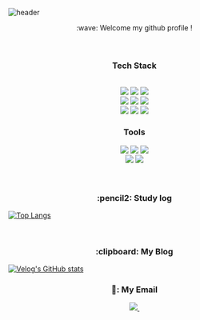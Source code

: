 ![header](https://capsule-render.vercel.app/api?type=cylinder&color=000000&height=150&section=header&text=KIMMINJAE981002&fontColor=ffffff&fontSize=70&animation=fadeIn&fontAlignY=55)

<div align="center">:wave: Welcome my github profile !</div> 

  
 <br/>
 <br/>
  
<h3 align="center"> Tech Stack </h3>
  
 <br/>

 <div align="center">
 <img src="https://img.shields.io/badge/HTML5-E34F26?style=for-the-badge&logo=HTML5&logoColor=white">
<img src="https://img.shields.io/badge/CSS3-1572B6?style=for-the-badge&logo=CSS3&logoColor=white">
<img src="https://img.shields.io/badge/JavaScript-F7DF1E?style=for-the-badge&logo=JavaScript&logoColor=white">
</div>

 <div align="center">
<img src="https://img.shields.io/badge/Node.js-339933?style=flat-square&logo=Node.js&logoColor=white"/>
<img src="https://img.shields.io/badge/Typeform-262627?style=flat-square&logo=Typeorm&logoColor=white"/>
<img src="https://img.shields.io/badge/TypeScript-3178C6?style=flat-square&logo=TypeScript&logoColor=white"/>
</div>

 <div align="center">
<img src="https://img.shields.io/badge/MySQL-4479A1?style=for-the-badge&logo=MySQL&logoColor=white">
<img src="https://img.shields.io/badge/aws-232F3E?style=for-the-badge&logo=Amazon aws&logoColor=white">
   <img src="https://img.shields.io/badge/MongoDB-47A248?style=for-the-badge&logo=MongoDB&logoColor=white">
</div>



<h3 align="center"> Tools </h3>

 <div align="center">
<img src="https://img.shields.io/badge/VSCode-007ACC?style=for-the-badge&logo=VisualStudioCode&logoColor=white">
   <img src="https://img.shields.io/badge/Slack-4A154B?style=for-the-badge&logo=Slack&logoColor=white">
   <img src="https://img.shields.io/badge/github-181717?style=for-the-badge&logo=github&logoColor=white">
</div>

 <div align="center">
<img src="https://img.shields.io/badge/Git-F05032?style=for-the-badge&logo=Git&logoColor=white">
   <img src="https://img.shields.io/badge/Discord-5865F2?style=for-the-badge&logo=Discord&logoColor=white">
</div>


 
   <br/>
   <br/>

 <h3 align="center">  :pencil2: Study log </h3>



[![Top Langs](https://github-readme-stats.vercel.app/api/top-langs/?username=kimminjae981002&layout=compact)](https://github.com/anuraghazra/github-readme-stats)

  <br/>
 <h3 align="center">  :clipboard: My Blog</h3>

[![Velog's GitHub stats](https://velog-readme-stats.vercel.app/api/badge?name=minjae98)](https://velog.io/@minjae98) 

 <h3 align="center">   📧: My Email </h3>
 <div align="center">
 <a href="mailto:cmg981548@gmail.com">
    <img
      src="https://img.shields.io/badge/cmg981548@gmail.com-D14836?style=for-the-badge&logo=gmail&logoColor=white"/>&nbsp
  </a>
 </div>
  
</div>

